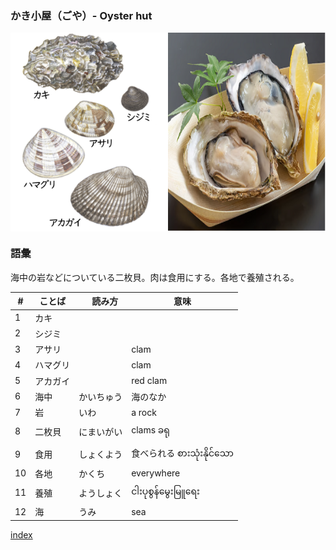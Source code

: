 ### かき小屋（ごや）- Oyster hut

<div style="display:flex;">   
    <img src="2024_image/image.png" alt="Image 2" style="width:50%;">
    <img src="2024_image/kaki.png" alt="Image 1" style="width:50%;">
</div>

### 語彙

海中の岩などについている二枚貝。肉は食用にする。各地で養殖される。

|#| ことば |　読み方  | 意味 |
|-| ----- | ------- | ---- |
|1| カキ　 |
|2| シジミ　 |
|3| アサリ  | 　 |clam |
|4| ハマグリ | 　 |clam |
|5| アカガイ| 　 |red clam |
|6| 海中 | かいちゅう|海のなか|
|7| 岩　| いわ| a rock |
|8| 二枚貝 | にまいがい | clams ခရု |
|9| 食用 | しょくよう | 食べられる စားသုံးနိုင်သော|
|10| 各地 | かくち  |everywhere|
|11| 養殖 | ようしょく | ငါးပုစွန်မွေးမြူရေး|
|12| 海 | うみ | sea |

[index](index.md)

